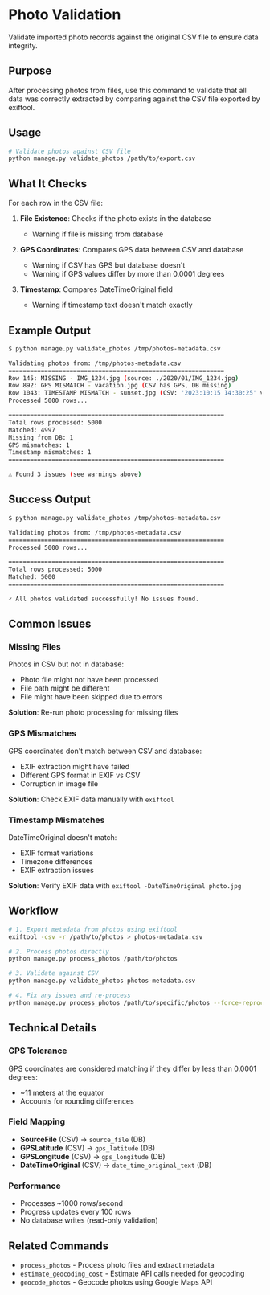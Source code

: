 # Photo Validation

Validate imported photo records against the original CSV file to ensure data integrity.

## Purpose

After processing photos from files, use this command to validate that all data was correctly extracted by comparing against the CSV file exported by exiftool.

## Usage

```bash
# Validate photos against CSV file
python manage.py validate_photos /path/to/export.csv
```

## What It Checks

For each row in the CSV file:

1. **File Existence**: Checks if the photo exists in the database
   - Warning if file is missing from database

2. **GPS Coordinates**: Compares GPS data between CSV and database
   - Warning if CSV has GPS but database doesn't
   - Warning if GPS values differ by more than 0.0001 degrees

3. **Timestamp**: Compares DateTimeOriginal field
   - Warning if timestamp text doesn't match exactly

## Example Output

```bash
$ python manage.py validate_photos /tmp/photos-metadata.csv

Validating photos from: /tmp/photos-metadata.csv
============================================================
Row 145: MISSING - IMG_1234.jpg (source: ./2020/01/IMG_1234.jpg)
Row 892: GPS MISMATCH - vacation.jpg (CSV has GPS, DB missing)
Row 1043: TIMESTAMP MISMATCH - sunset.jpg (CSV: '2023:10:15 14:30:25' vs DB: '2023:10:15 14:30:24')
Processed 5000 rows...

============================================================
Total rows processed: 5000
Matched: 4997
Missing from DB: 1
GPS mismatches: 1
Timestamp mismatches: 1
============================================================

⚠ Found 3 issues (see warnings above)
```

## Success Output

```bash
$ python manage.py validate_photos /tmp/photos-metadata.csv

Validating photos from: /tmp/photos-metadata.csv
============================================================
Processed 5000 rows...

============================================================
Total rows processed: 5000
Matched: 5000
============================================================

✓ All photos validated successfully! No issues found.
```

## Common Issues

### Missing Files
Photos in CSV but not in database:
- Photo file might not have been processed
- File path might be different
- File might have been skipped due to errors

**Solution**: Re-run photo processing for missing files

### GPS Mismatches
GPS coordinates don't match between CSV and database:
- EXIF extraction might have failed
- Different GPS format in EXIF vs CSV
- Corruption in image file

**Solution**: Check EXIF data manually with `exiftool`

### Timestamp Mismatches
DateTimeOriginal doesn't match:
- EXIF format variations
- Timezone differences
- EXIF extraction issues

**Solution**: Verify EXIF data with `exiftool -DateTimeOriginal photo.jpg`

## Workflow

```bash
# 1. Export metadata from photos using exiftool
exiftool -csv -r /path/to/photos > photos-metadata.csv

# 2. Process photos directly
python manage.py process_photos /path/to/photos

# 3. Validate against CSV
python manage.py validate_photos photos-metadata.csv

# 4. Fix any issues and re-process
python manage.py process_photos /path/to/specific/photos --force-reprocess
```

## Technical Details

### GPS Tolerance
GPS coordinates are considered matching if they differ by less than 0.0001 degrees:
- ~11 meters at the equator
- Accounts for rounding differences

### Field Mapping
- **SourceFile** (CSV) → `source_file` (DB)
- **GPSLatitude** (CSV) → `gps_latitude` (DB)
- **GPSLongitude** (CSV) → `gps_longitude` (DB)
- **DateTimeOriginal** (CSV) → `date_time_original_text` (DB)

### Performance
- Processes ~1000 rows/second
- Progress updates every 100 rows
- No database writes (read-only validation)

## Related Commands

- `process_photos` - Process photo files and extract metadata
- `estimate_geocoding_cost` - Estimate API calls needed for geocoding
- `geocode_photos` - Geocode photos using Google Maps API
